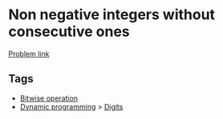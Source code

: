 # Non negative integers without consecutive ones

[Problem link](https://leetcode.com/problems/non-negative-integers-without-consecutive-ones)

## Tags

* [Bitwise operation](/README.md#Bitwise_operation)
* [Dynamic programming](/README.md#Dynamic_programming) > [Digits](/README.md#Dynamic_programming-Digits)

